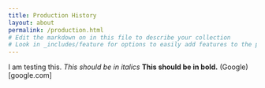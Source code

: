 ```yaml
---
title: Production History
layout: about
permalink: /production.html
# Edit the markdown on in this file to describe your collection
# Look in _includes/feature for options to easily add features to the page
---
```

I am testing this. *This should be in italics* **This should be in bold.** (Google)[google.com]